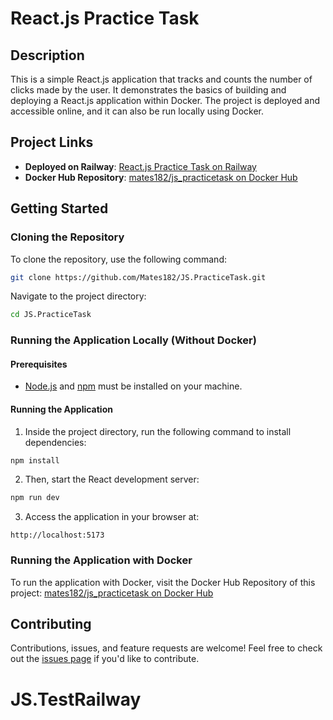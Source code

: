 # React.js Practice Task

## Description
This is a simple React.js application that tracks and counts the number of clicks made by the user. It demonstrates the basics of building and deploying a React.js application within Docker. The project is deployed and accessible online, and it can also be run locally using Docker.

## Project Links
- **Deployed on Railway**: [React.js Practice Task on Railway](https://jspracticetest-production.up.railway.app/)
- **Docker Hub Repository**: [mates182/js_practicetask on Docker Hub](https://hub.docker.com/repository/docker/mates182/js_practicetask)

## Getting Started

### Cloning the Repository
To clone the repository, use the following command:

```bash
git clone https://github.com/Mates182/JS.PracticeTask.git
```

Navigate to the project directory:

```bash
cd JS.PracticeTask
```

### Running the Application Locally (Without Docker)

#### Prerequisites
- [Node.js](https://nodejs.org/) and [npm](https://www.npmjs.com/) must be installed on your machine.

#### Running the Application
1. Inside the project directory, run the following command to install dependencies:

```bash
npm install
```

2. Then, start the React development server:

```bash
npm run dev
```

3. Access the application in your browser at:

```
http://localhost:5173
```

### Running the Application with Docker

To run the application with Docker, visit the Docker Hub Repository of this project: [mates182/js_practicetask on Docker Hub](https://hub.docker.com/repository/docker/mates182/js_practicetask)



## Contributing
Contributions, issues, and feature requests are welcome! Feel free to check out the [issues page](https://github.com/Mates182/JS.PracticeTask/issues) if you'd like to contribute.
# JS.TestRailway
